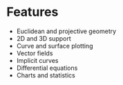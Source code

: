 # Features

- Euclidean and projective geometry
- 2D and 3D support
- Curve and surface plotting
- Vector fields
- Implicit curves
- Differential equations
- Charts and statistics